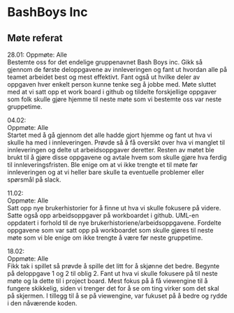 # BashBoys Inc
## Møte referat

28.01: 
Oppmøte: Alle   
Bestemte oss for det endelige gruppenavnet Bash Boys inc. Gikk så gjennom de 
første deloppgavene av innleveringen og fant ut hvordan alle på teamet arbeidet best og mest 
effektivt. Fant også ut hvilke deler av oppgaven hver enkelt person kunne tenke seg å 
jobbe med. Møte sluttet med at vi satt opp et work board i github og tildelte forskjellige 
oppgaver som folk skulle gjøre hjemme til neste møte som vi bestemte oss var neste gruppetime.

04.02:  
Oppmøte: Alle  
Startet med å gå gjennom det alle hadde gjort hjemme og fant ut hva vi skulle ha med i 
innleveringen. Prøvde så å få oversikt over hva vi manglet til innleveringen og delte ut 
arbeidsoppgaver deretter. Resten av møtet ble brukt til å gjøre disse oppgavene og 
avtale hvem som skulle gjøre hva ferdig til innleveringsfristen. Ble enige om at vi ikke 
trengte et til møte før innleveringen og at vi heller bare skulle ta eventuelle problemer 
eller spørsmål på slack.

11.02:  
Oppmøte: Alle  
Satt opp nye brukerhistorier for å finne ut hva vi skulle fokusere på videre. Satte også opp arbeidsoppgaver på
workboardet i github. UML-en oppdatert i forhold til de nye brukerhistoriene/arbeidsoppgavene. Fordelte oppgavene
som var satt opp på workboardet som skulle  gjøres til neste møte som vi ble enige om ikke trengte å være før neste
gruppetime.

18.02:  
Oppmøte: Alle  
Fikk tak i spillet så prøvde å spille det litt for å skjønne det bedre. Begynte på deloppgave 1 og 2 til oblig 2.
Fant ut hva vi skulle fokusere på til neste møte og la dette til i project board. Mest fokus på å få viewengine til
å fungere skikkelig, siden vi trenger det for å se om ting virker som det skal på skjermen. I tillegg til å se på
viewengine, var fukuset på å bedre og rydde i den nåværende koden.